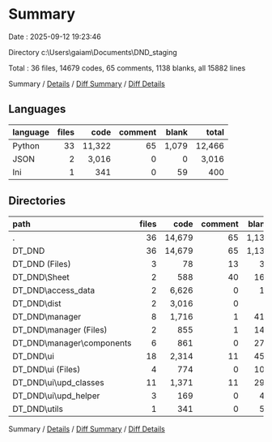 # Summary

Date : 2025-09-12 19:23:46

Directory c:\\Users\\gaiam\\Documents\\DND_staging

Total : 36 files,  14679 codes, 65 comments, 1138 blanks, all 15882 lines

Summary / [Details](details.md) / [Diff Summary](diff.md) / [Diff Details](diff-details.md)

## Languages
| language | files | code | comment | blank | total |
| :--- | ---: | ---: | ---: | ---: | ---: |
| Python | 33 | 11,322 | 65 | 1,079 | 12,466 |
| JSON | 2 | 3,016 | 0 | 0 | 3,016 |
| Ini | 1 | 341 | 0 | 59 | 400 |

## Directories
| path | files | code | comment | blank | total |
| :--- | ---: | ---: | ---: | ---: | ---: |
| . | 36 | 14,679 | 65 | 1,138 | 15,882 |
| DT_DND | 36 | 14,679 | 65 | 1,138 | 15,882 |
| DT_DND (Files) | 3 | 78 | 13 | 32 | 123 |
| DT_DND\\Sheet | 2 | 588 | 40 | 164 | 792 |
| DT_DND\\access_data | 2 | 6,626 | 0 | 17 | 6,643 |
| DT_DND\\dist | 2 | 3,016 | 0 | 0 | 3,016 |
| DT_DND\\manager | 8 | 1,716 | 1 | 416 | 2,133 |
| DT_DND\\manager (Files) | 2 | 855 | 1 | 143 | 999 |
| DT_DND\\manager\\components | 6 | 861 | 0 | 273 | 1,134 |
| DT_DND\\ui | 18 | 2,314 | 11 | 450 | 2,775 |
| DT_DND\\ui (Files) | 4 | 774 | 0 | 107 | 881 |
| DT_DND\\ui\\upd_classes | 11 | 1,371 | 11 | 295 | 1,677 |
| DT_DND\\ui\\upd_helper | 3 | 169 | 0 | 48 | 217 |
| DT_DND\\utils | 1 | 341 | 0 | 59 | 400 |

Summary / [Details](details.md) / [Diff Summary](diff.md) / [Diff Details](diff-details.md)